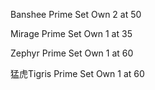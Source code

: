 Banshee Prime Set
Own 2 at 50

Mirage Prime Set
Own 1 at 35

Zephyr Prime Set
Own 1 at 60

猛虎Tigris Prime Set
Own 1 at 60

